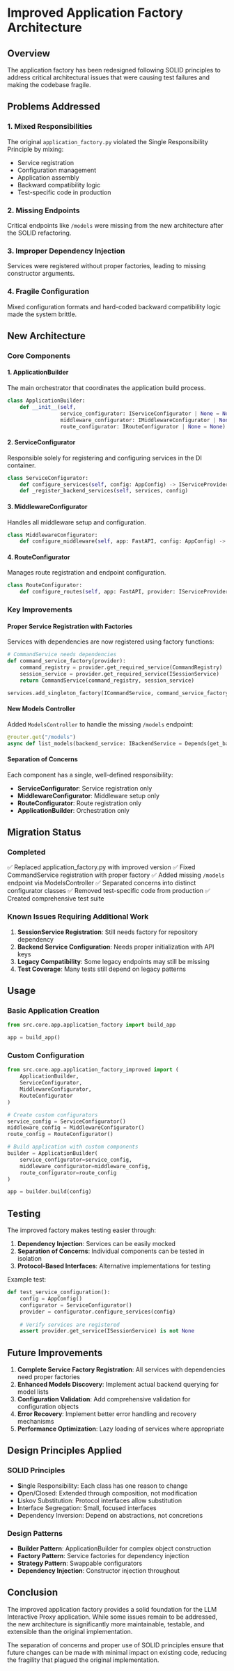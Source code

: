 # Improved Application Factory Architecture

## Overview

The application factory has been redesigned following SOLID principles to address critical architectural issues that were causing test failures and making the codebase fragile.

## Problems Addressed

### 1. **Mixed Responsibilities**
The original `application_factory.py` violated the Single Responsibility Principle by mixing:
- Service registration
- Configuration management
- Application assembly
- Backward compatibility logic
- Test-specific code in production

### 2. **Missing Endpoints**
Critical endpoints like `/models` were missing from the new architecture after the SOLID refactoring.

### 3. **Improper Dependency Injection**
Services were registered without proper factories, leading to missing constructor arguments.

### 4. **Fragile Configuration**
Mixed configuration formats and hard-coded backward compatibility logic made the system brittle.

## New Architecture

### Core Components

#### 1. **ApplicationBuilder**
The main orchestrator that coordinates the application build process.

```python
class ApplicationBuilder:
    def __init__(self, 
                 service_configurator: IServiceConfigurator | None = None,
                 middleware_configurator: IMiddlewareConfigurator | None = None,
                 route_configurator: IRouteConfigurator | None = None)
```

#### 2. **ServiceConfigurator**
Responsible solely for registering and configuring services in the DI container.

```python
class ServiceConfigurator:
    def configure_services(self, config: AppConfig) -> IServiceProvider
    def _register_backend_services(self, services, config)
```

#### 3. **MiddlewareConfigurator**
Handles all middleware setup and configuration.

```python
class MiddlewareConfigurator:
    def configure_middleware(self, app: FastAPI, config: AppConfig) -> None
```

#### 4. **RouteConfigurator**
Manages route registration and endpoint configuration.

```python
class RouteConfigurator:
    def configure_routes(self, app: FastAPI, provider: IServiceProvider) -> None
```

### Key Improvements

#### Proper Service Registration with Factories

Services with dependencies are now registered using factory functions:

```python
# CommandService needs dependencies
def command_service_factory(provider):
    command_registry = provider.get_required_service(CommandRegistry)
    session_service = provider.get_required_service(ISessionService)
    return CommandService(command_registry, session_service)

services.add_singleton_factory(ICommandService, command_service_factory)
```

#### New Models Controller

Added `ModelsController` to handle the missing `/models` endpoint:

```python
@router.get("/models")
async def list_models(backend_service: IBackendService = Depends(get_backend_service))
```

#### Separation of Concerns

Each component has a single, well-defined responsibility:
- **ServiceConfigurator**: Service registration only
- **MiddlewareConfigurator**: Middleware setup only  
- **RouteConfigurator**: Route registration only
- **ApplicationBuilder**: Orchestration only

## Migration Status

### Completed
✅ Replaced application_factory.py with improved version
✅ Fixed CommandService registration with proper factory
✅ Added missing `/models` endpoint via ModelsController
✅ Separated concerns into distinct configurator classes
✅ Removed test-specific code from production
✅ Created comprehensive test suite

### Known Issues Requiring Additional Work

1. **SessionService Registration**: Still needs factory for repository dependency
2. **Backend Service Configuration**: Needs proper initialization with API keys
3. **Legacy Compatibility**: Some legacy endpoints may still be missing
4. **Test Coverage**: Many tests still depend on legacy patterns

## Usage

### Basic Application Creation

```python
from src.core.app.application_factory import build_app

app = build_app()
```

### Custom Configuration

```python
from src.core.app.application_factory_improved import (
    ApplicationBuilder,
    ServiceConfigurator,
    MiddlewareConfigurator,
    RouteConfigurator
)

# Create custom configurators
service_config = ServiceConfigurator()
middleware_config = MiddlewareConfigurator()
route_config = RouteConfigurator()

# Build application with custom components
builder = ApplicationBuilder(
    service_configurator=service_config,
    middleware_configurator=middleware_config,
    route_configurator=route_config
)

app = builder.build(config)
```

## Testing

The improved factory makes testing easier through:

1. **Dependency Injection**: Services can be easily mocked
2. **Separation of Concerns**: Individual components can be tested in isolation
3. **Protocol-Based Interfaces**: Alternative implementations for testing

Example test:

```python
def test_service_configuration():
    config = AppConfig()
    configurator = ServiceConfigurator()
    provider = configurator.configure_services(config)
    
    # Verify services are registered
    assert provider.get_service(ISessionService) is not None
```

## Future Improvements

1. **Complete Service Factory Registration**: All services with dependencies need proper factories
2. **Enhanced Models Discovery**: Implement actual backend querying for model lists
3. **Configuration Validation**: Add comprehensive validation for configuration objects
4. **Error Recovery**: Implement better error handling and recovery mechanisms
5. **Performance Optimization**: Lazy loading of services where appropriate

## Design Principles Applied

### SOLID Principles

- **S**ingle Responsibility: Each class has one reason to change
- **O**pen/Closed: Extended through composition, not modification
- **L**iskov Substitution: Protocol interfaces allow substitution
- **I**nterface Segregation: Small, focused interfaces
- **D**ependency Inversion: Depend on abstractions, not concretions

### Design Patterns

- **Builder Pattern**: ApplicationBuilder for complex object construction
- **Factory Pattern**: Service factories for dependency injection
- **Strategy Pattern**: Swappable configurators
- **Dependency Injection**: Constructor injection throughout

## Conclusion

The improved application factory provides a solid foundation for the LLM Interactive Proxy application. While some issues remain to be addressed, the new architecture is significantly more maintainable, testable, and extensible than the original implementation.

The separation of concerns and proper use of SOLID principles ensure that future changes can be made with minimal impact on existing code, reducing the fragility that plagued the original implementation.

